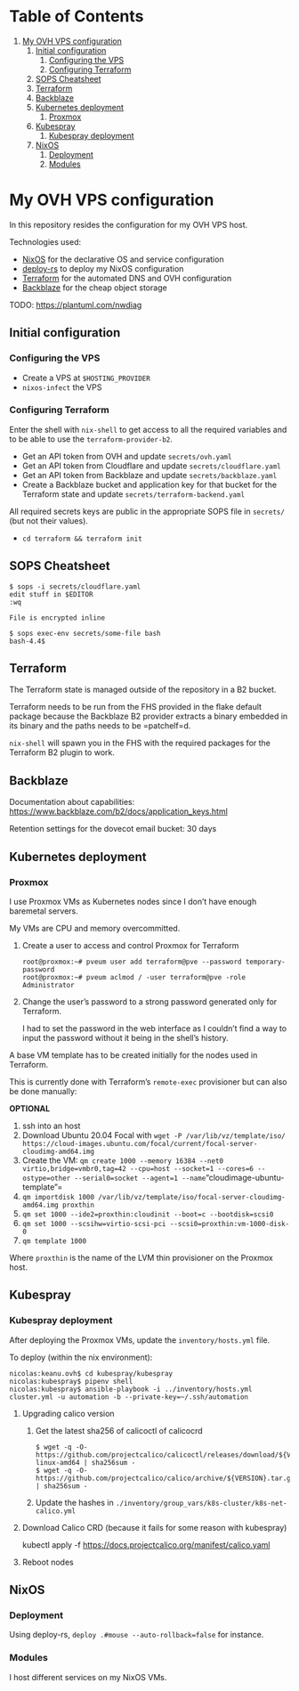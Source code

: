 
# Table of Contents

1.  [My OVH VPS configuration](#my-ovh-vps-configuration)
    1.  [Initial configuration](#initial-configuration)
        1.  [Configuring the VPS](#configuring-the-vps)
        2.  [Configuring Terraform](#configuring-terraform)
    2.  [SOPS Cheatsheet](#sops-cheatsheet)
    3.  [Terraform](#terraform)
    4.  [Backblaze](#backblaze)
    5.  [Kubernetes deployment](#kubernetes-deployment)
        1.  [Proxmox](#proxmox)
    6.  [Kubespray](#kubespray)
        1.  [Kubespray deployment](#kubespray-deployment)
    7.  [NixOS](#nixos)
        1.  [Deployment](#deployment)
        2.  [Modules](#modules)


<a id="my-ovh-vps-configuration"></a>

# My OVH VPS configuration

In this repository resides the configuration for my OVH VPS host.

Technologies used:

-   [NixOS](https://nixos.org) for the declarative OS and service configuration
-   [deploy-rs](https://github.com/serokel/deploy-rs) to deploy my NixOS configuration
-   [Terraform](https://terraform.io) for the automated DNS and OVH configuration
-   [Backblaze](https://www.backblaze.com) for the cheap object storage

TODO: <https://plantuml.com/nwdiag>


<a id="initial-configuration"></a>

## Initial configuration


<a id="configuring-the-vps"></a>

### Configuring the VPS

-   Create a VPS at `$HOSTING_PROVIDER`
-   `nixos-infect` the VPS


<a id="configuring-terraform"></a>

### Configuring Terraform

Enter the shell with `nix-shell` to get access to all the required
variables and to be able to use the `terraform-provider-b2`.

-   Get an API token from OVH and update `secrets/ovh.yaml`
-   Get an API token from Cloudflare and update `secrets/cloudflare.yaml`
-   Get an API token from Backblaze and update `secrets/backblaze.yaml`
-   Create a Backblaze bucket and application key for that bucket for the
    Terraform state and update `secrets/terraform-backend.yaml`

All required secrets keys are public in the appropriate SOPS file in
`secrets/` (but not their values).

-   `cd terraform && terraform init`


<a id="sops-cheatsheet"></a>

## SOPS Cheatsheet

    $ sops -i secrets/cloudflare.yaml
    edit stuff in $EDITOR
    :wq
    
    File is encrypted inline

    $ sops exec-env secrets/some-file bash
    bash-4.4$


<a id="terraform"></a>

## Terraform

The Terraform state is managed outside of the repository in a B2 bucket.

Terraform needs to be run from the FHS provided in the flake default
package because the Backblaze B2 provider extracts a binary embedded in
its binary and the paths needs to be =patchelf=d.

`nix-shell` will spawn you in the FHS with the required packages for the
Terraform B2 plugin to work.


<a id="backblaze"></a>

## Backblaze

Documentation about capabilities:
<https://www.backblaze.com/b2/docs/application_keys.html>

Retention settings for the dovecot email bucket: 30 days


<a id="kubernetes-deployment"></a>

## Kubernetes deployment


<a id="proxmox"></a>

### Proxmox

I use Proxmox VMs as Kubernetes nodes since I don&rsquo;t have enough
baremetal servers.

My VMs are CPU and memory overcommitted.

1.  Create a user to access and control Proxmox for Terraform
    
        root@proxmox:~# pveum user add terraform@pve --password temporary-password
        root@proxmox:~# pveum aclmod / -user terraform@pve -role Administrator

2.  Change the user&rsquo;s password to a strong password generated only for
    Terraform.
    
    I had to set the password in the web interface as I couldn&rsquo;t find a
    way to input the password without it being in the shell&rsquo;s history.

A base VM template has to be created initially for the nodes used in
Terraform.

This is currently done with Terraform&rsquo;s `remote-exec` provisioner but
can also be done manually:

**OPTIONAL**

1.  ssh into an host
2.  Download Ubuntu 20.04 Focal with
    `wget -P /var/lib/vz/template/iso/ https://cloud-images.ubuntu.com/focal/current/focal-server-cloudimg-amd64.img`
3.  Create the VM:
    `qm create 1000 --memory 16384 --net0 virtio,bridge=vmbr0,tag=42 --cpu=host --socket=1 --cores=6 --ostype=other --serial0=socket --agent=1 --name`&ldquo;cloudimage-ubuntu-template&rdquo;=
4.  `qm importdisk 1000 /var/lib/vz/template/iso/focal-server-cloudimg-amd64.img proxthin`
5.  `qm set 1000 --ide2=proxthin:cloudinit --boot=c --bootdisk=scsi0`
6.  `qm set 1000 --scsihw=virtio-scsi-pci --scsi0=proxthin:vm-1000-disk-0`
7.  `qm template 1000`

Where `proxthin` is the name of the LVM thin provisioner on the Proxmox
host.


<a id="kubespray"></a>

## Kubespray


<a id="kubespray-deployment"></a>

### Kubespray deployment

After deploying the Proxmox VMs, update the `inventory/hosts.yml` file.

To deploy (within the nix environment):

    nicolas:keanu.ovh$ cd kubespray/kubespray
    nicolas:kubespray$ pipenv shell
    nicolas:kubespray$ ansible-playbook -i ../inventory/hosts.yml cluster.yml -u automation -b --private-key=~/.ssh/automation

1.  Upgrading calico version
    1.  Get the latest sha256 of calicoctl of calicocrd
        
            $ wget -q -O- https://github.com/projectcalico/calicoctl/releases/download/${VERSION}/calicoctl-linux-amd64 | sha256sum -
            $ wget -q -O- https://github.com/projectcalico/calico/archive/${VERSION}.tar.gz | sha256sum -
    2.  Update the hashes in `./inventory/group_vars/k8s-cluster/k8s-net-calico.yml`
2.  Download Calico CRD (because it fails for some reason with kubespray)

    kubectl apply -f https://docs.projectcalico.org/manifest/calico.yaml

1.  Reboot nodes


<a id="nixos"></a>

## NixOS


<a id="deployment"></a>

### Deployment

Using deploy-rs, `deploy .#mouse --auto-rollback=false` for instance.


<a id="modules"></a>

### Modules

I host different services on my NixOS VMs.

